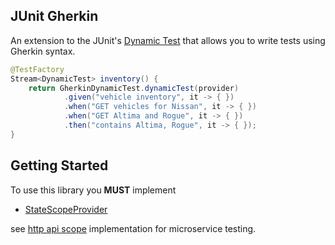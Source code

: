 ## JUnit Gherkin
An extension to the JUnit's
[Dynamic Test](https://junit.org/junit5/docs/current/user-guide/#writing-tests-dynamic-tests)
that allows you to write tests using Gherkin syntax.

```java
@TestFactory
Stream<DynamicTest> inventory() {
    return GherkinDynamicTest.dynamicTest(provider)
            .given("vehicle inventory", it -> { })
            .when("GET vehicles for Nissan", it -> { })
            .when("GET Altima and Rogue", it -> { })
            .then("contains Altima, Rogue", it -> { });
}
```
## Getting Started
To use this library you **MUST** implement
- [StateScopeProvider](src/main/java/ht/eyfout/junit/jupiter/api/StateScopeProvider.java)

see [http api scope](../http-provider) implementation for microservice testing.